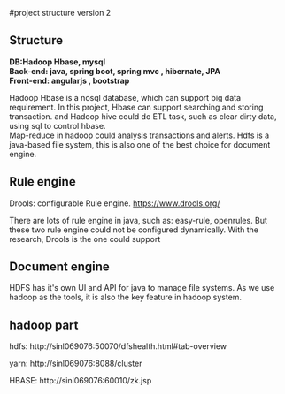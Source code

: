 #project structure version 2


## Structure
**DB:Hadoop Hbase, mysql**  
**Back-end: java, spring boot, spring mvc , hibernate, JPA**  
**Front-end: angularjs , bootstrap**  


Hadoop Hbase is a nosql database, which can support big data requirement. In this project, Hbase can support searching and storing transaction.
and Hadoop hive could do ETL task, such as clear dirty data, using sql to control hbase.   
Map-reduce in hadoop could analysis transactions and alerts. Hdfs is a java-based file system, this is also one of the best choice for document engine.



## Rule engine

Drools: configurable Rule engine.
https://www.drools.org/

There are lots of rule engine in java, such as: easy-rule, openrules. 
But these two rule engine could not be configured dynamically. With the research, Drools is the one could support 



## Document engine
HDFS has it's own UI and API for java to manage file systems. As we use hadoop as the tools, it is also the key feature in hadoop system. 


## hadoop part

hdfs:
http://sinl069076:50070/dfshealth.html#tab-overview

yarn:
http://sinl069076:8088/cluster

HBASE:
http://sinl069076:60010/zk.jsp